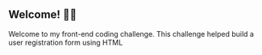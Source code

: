 ## Welcome! 👋😊
Welcome to my front-end coding challenge. This challenge helped build a user registration form using HTML 
